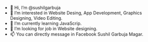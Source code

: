 - 👋 Hi, I’m @sushilgarbuja
- 👀 I’m interested in Website Desing, App Development, Graphics Designing, Video Editing.
- 🌱 I’m currently learning JavaScrip.
- 💞️ I’m looking for job in Website designing.
- 📫 You can directly message in Facebook Sushil Garbuja Magar.

<!---
sushilgarbuja/sushilgarbuja is a ✨ special ✨ repository because its `README.md` (this file) appears on your GitHub profile.
You can click the Preview link to take a look at your changes.
--->
